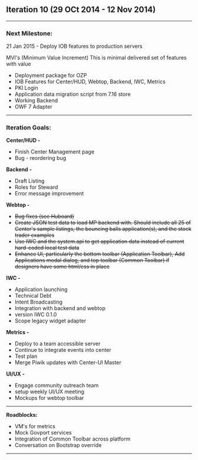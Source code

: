 ## Iteration 10 (29 OCt 2014 - 12 Nov 2014)

***

### Next Milestone:
21 Jan 2015 - Deploy IOB features to production servers

MVI's (Minimum Value Increment) This is minimal delivered set of features with value
* Deployment package for OZP
* IOB Features for Center/HUD, Webtop, Backend, IWC, Metrics
* PKI Login
* Application data migration script from 7.16 store
* Working Backend
* OWF 7 Adapter

***

### Iteration Goals:
**Center/HUD -**
* Finish Center Management page
* Bug - reordering bug

**Backend -**
* Draft Listing
* Roles for Steward
* Error message improvement

**Webtop -**
* ~~Bug fixes (see Huboard)~~
* ~~Create JSON test data to load MP backend with. Should include all 25 of Center's sample listings, the bouncing balls application(s), and the stock trader examples~~
* ~~Use IWC and the system.api to get application data instead of current hard-coded local test data~~
* ~~Enhance UI, particularly the bottom toolbar (Application Toolbar), Add Applications modal dialog, and top toolbar (Common Toolbar) if designers have some html/css in place~~

**IWC -**
* Application launching
* Technical Debt
* Intent Broadcasting
* Integration with backend and webtop
* version IWC 0.1.0
* Scope legacy widget adapter

**Metrics -**
* Deploy to a team accessible server
* Continue to integrate events into center
* Test plan
* Merge Piwik updates with Center-UI Master

**UI/UX -**
* Engage community outreach team
* setup weekly UI/UX meeting
* Mockups for webtop toolbar


***

**Roadblocks:**
* VM's for metrics
* Mock Govport services
* Integration of Common Toolbar across platform
* Conversation on Bootstrap override 
***